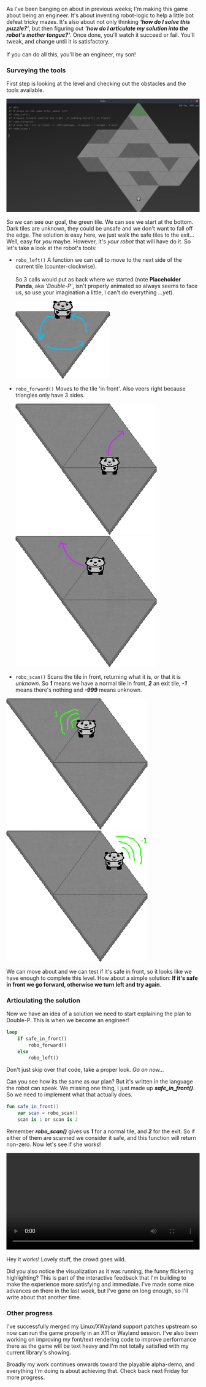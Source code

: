 As I've been banging on about in previous weeks; I'm making this game about being an engineer. It's about inventing robot-logic to help a little bot defeat tricky mazes. It's also about not only thinking ***'how do I solve this puzzle?'***, but then figuring out ***'how do I articulate my solution into the robot's mother tongue?'***. Once done, you'll watch it succeed or fail. You'll tweak, and change until it is satisfactory.
<br/><br/>If you can do all this, you'll be an engineer, my son!

### Surveying the tools
First step is looking at the level and checking out the obstacles and the tools available.

![](/assets/2017-07-21/look.jpg "A level with some basic tools documented")

So we can see our goal, the green tile. We can see we start at the bottom. Dark tiles are unknown, they could be unsafe and we don't want to fall off the edge.
The solution is easy here, we just walk the safe tiles to the exit... Well, easy for *you* maybe. However, it's *your robot* that will have do it. So let's take a look at the robot's tools:
* `robo_left()` A function we can call to move to the next side of the current tile (counter-clockwise).
<br/><br/>So 3 calls would put as back where we started (note **Placeholder Panda**, aka *'Double-P'*, isn't properly animated so always seems to face us, so use your imagination a little, I can't do everything *...yet*).

  ![](/assets/2017-07-21/robo_left.png "Turning about. It's 'left' as he's meant to be facing the other way")
* `robo_forward()` Moves to the tile 'in front'. Also veers right because triangles only have 3 sides.

  ![](/assets/2017-07-21/robo_forward_1.png "Going forward is weird in triangle land")
  ![](/assets/2017-07-21/robo_forward_2.png "Going forward is weird in triangle land")

* `robo_scan()` Scans the tile in front, returning what it is, or that it is *unknown*. So ***1*** means we have a normal tile in front, ***2*** an exit tile, ***-1*** means there's nothing and ***-999*** means unknown.

![](/assets/2017-07-21/robo_scan_1.png "Good")
![](/assets/2017-07-21/robo_scan_2.png "Bad")

We can move about and we can test if it's safe in front, so it looks like we have enough to complete this level. How about a simple solution: **If it's safe in front we go forward, otherwise we turn left and try again**.

### Articulating the solution
Now we have an idea of a solution we need to start explaining the plan to Double-P. This is when we become an engineer!
```rust
loop
    if safe_in_front()
        robo_forward()
    else
        robo_left()
```
Don't just skip over that code, take a proper look. *Go on now...*

Can you see how its the same as our plan? But it's written in the language the robot can speak. We missing one thing, I just made up ***safe_in_front()***. So we need to implement what that actually does.
```kotlin
fun safe_in_front()
    var scan = robo_scan()
    scan is 1 or scan is 2
```
Remember ***robo_scan()*** gives us ***1*** for a normal tile, and ***2*** for the exit. So if either of them are scanned we consider it safe, and this function will return non-zero. Now let's see if she works!

<video controls style="width: 100%">
  <source src="/assets/2017-07-21/solution-600k.webm" type="video/webm"/>
  <source src="/assets/2017-07-21/solution-600k.mp4" type="video/mp4"/>
</video>

Hey it works! Lovely stuff, the crowd goes wild.

Did you also notice the visualization as it was running, the funny flickering highlighting? This is part of the interactive feedback that I'm building to make the experience more satisfying and immediate. I've made some nice advances on there in the last week, but I've gone on long enough, so I'll write about that another time.

### Other progress
I've successfully merged my Linux/XWayland support patches upstream so now can run the game properly in an X11 or Wayland session. I've also been working on improving my font/text rendering code to improve performance there as the game will be text heavy and I'm not totally satisfied with my current library's showing.

Broadly my work continues onwards toward the playable alpha-demo, and everything I'm doing is about achieving that. Check back next Friday for more progress.
